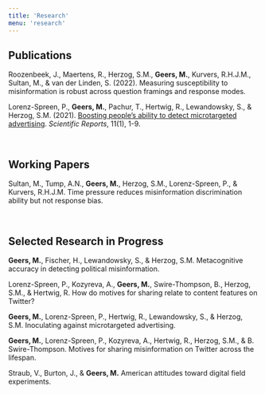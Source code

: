 ```yaml
---
title: 'Research'
menu: 'research'
---
```



## Publications

Roozenbeek, J., Maertens, R., Herzog, S.M., **Geers, M.**, Kurvers, R.H.J.M., Sultan, M., & van der Linden, S. (2022). Measuring susceptibility to misinformation is robust across question framings and response modes.

Lorenz-Spreen, P., **Geers, M.**, Pachur, T., Hertwig, R., Lewandowsky, S., & Herzog, S.M. (2021). [Boosting people’s ability to detect microtargeted advertising](https://doi.org/10.1038/s41598-021-94796-z). _Scientific Reports_, 11(1), 1-9.

<br>

## Working Papers

Sultan, M., Tump, A.N., **Geers, M.**, Herzog, S.M., Lorenz-Spreen, P., & Kurvers, R.H.J.M. Time pressure reduces misinformation discrimination ability but not response bias.

<br>

## Selected Research in Progress

**Geers, M.**, Fischer, H., Lewandowsky, S., & Herzog, S.M. Metacognitive accuracy in detecting political misinformation.

Lorenz-Spreen, P., Kozyreva, A., **Geers, M.**, Swire-Thompson, B., Herzog, S.M., & Hertwig, R. How do motives for sharing relate to content features on Twitter?

**Geers, M.**, Lorenz-Spreen, P., Hertwig, R., Lewandowsky, S., & Herzog, S.M. Inoculating against microtargeted advertising.

**Geers, M.**, Lorenz-Spreen, P., Kozyreva, A., Hertwig, R., Herzog, S.M., & B. Swire-Thompson. Motives for sharing misinformation on Twitter across the lifespan.

Straub, V., Burton, J., & **Geers, M.** American attitudes toward digital field experiments.
